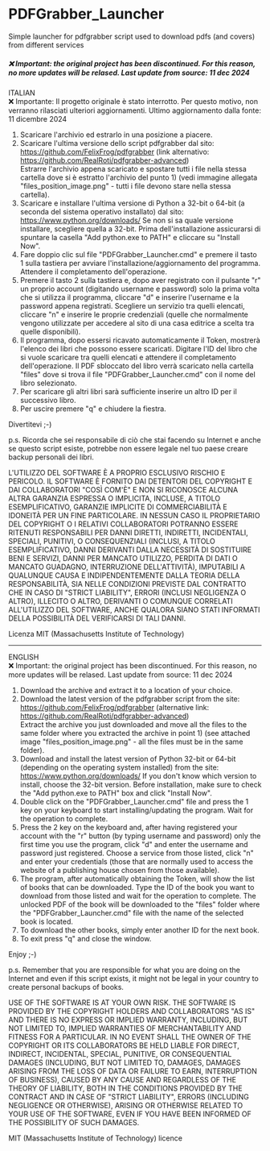 # PDFGrabber_Launcher
Simple launcher for pdfgrabber script used to download pdfs (and covers) from different services
##### ❌ Important: the original project has been discontinued. For this reason, no more updates will be relased. Last update from source: 11 dec 2024


ITALIAN<br/>
❌ Importante: Il progetto originale è stato interrotto. Per questo motivo, non verranno rilasciati ulteriori aggiornamenti. Ultimo aggiornamento dalla fonte: 11 dicembre 2024

1) Scaricare l'archivio ed estrarlo in una posizione a piacere.
2) Scaricare l'ultima versione dello script pdfgrabber dal sito:
https://github.com/FelixFrog/pdfgrabber (link alternativo: https://github.com/RealRoti/pdfgrabber-advanced)<br/>
Estrarre l'archivio appena scaricato e spostare tutti i file nella stessa cartella dove si è estratto l'archivio del punto 1) (vedi immagine allegata "files_position_image.png" - tutti i file devono stare nella stessa cartella). 
3) Scaricare e installare l'ultima versione di Python a 32-bit o 64-bit (a seconda del sistema operativo installato) dal sito:
https://www.python.org/downloads/
Se non si sa quale versione installare, scegliere quella a 32-bit. Prima dell'installazione assicurarsi di spuntare la casella "Add python.exe to PATH" e cliccare su "Install Now".
4) Fare doppio clic sul file "PDFGrabber_Launcher.cmd" e premere il tasto 1 sulla tastiera per avviare l'installazione/aggiornamento del programma. Attendere il completamento dell'operazione.
5) Premere il tasto 2 sulla tastiera e, dopo aver registrato con il pulsante "r" un proprio account (digitando username e password) solo la prima volta che si utilizza il programma, cliccare "d" e inserire l'username e la password appena registrati. Scegliere un servizio tra quelli elencati, cliccare "n" e inserire le proprie credenziali (quelle che normalmente vengono utilizzate per accedere al sito di una casa editrice a scelta tra quelle disponibili).
6) Il programma, dopo essersi ricavato automaticamente il Token, mostrerà l'elenco dei libri che possono essere scaricati. Digitare l'ID del libro che si vuole scaricare tra quelli elencati e attendere il completamento dell'operazione. Il PDF sbloccato del libro verrà scaricato nella cartella "files" dove si trova il file "PDFGrabber_Launcher.cmd" con il nome del libro selezionato.
7) Per scaricare gli altri libri sarà sufficiente inserire un altro ID per il successivo libro.
8) Per uscire premere "q" e chiudere la fiestra.

Divertitevi ;-)

p.s. Ricorda che sei responsabile di ciò che stai facendo su Internet e anche se questo script esiste, potrebbe non essere legale nel tuo paese creare backup personali dei libri.

L'UTILIZZO DEL SOFTWARE È A PROPRIO ESCLUSIVO RISCHIO E PERICOLO. IL SOFTWARE È FORNITO DAI DETENTORI DEL COPYRIGHT E DAI COLLABORATORI "COSÌ COM'È" E NON SI RICONOSCE ALCUNA ALTRA GARANZIA ESPRESSA O IMPLICITA, INCLUSE, A TITOLO ESEMPLIFICATIVO, GARANZIE IMPLICITE DI COMMERCIABILITÀ E IDONEITÀ PER UN FINE PARTICOLARE. IN NESSUN CASO IL PROPRIETARIO DEL COPYRIGHT O I RELATIVI COLLABORATORI POTRANNO ESSERE RITENUTI RESPONSABILI PER DANNI DIRETTI, INDIRETTI, INCIDENTALI, SPECIALI, PUNITIVI, O CONSEQUENZIALI (INCLUSI, A TITOLO ESEMPLIFICATIVO, DANNI DERIVANTI DALLA NECESSITÀ DI SOSTITUIRE BENI E SERVIZI, DANNI PER MANCATO UTILIZZO, PERDITA DI DATI O MANCATO GUADAGNO, INTERRUZIONE DELL'ATTIVITÀ), IMPUTABILI A QUALUNQUE CAUSA E INDIPENDENTEMENTE DALLA TEORIA DELLA RESPONSABILITÀ, SIA NELLE CONDIZIONI PREVISTE DAL CONTRATTO CHE IN CASO DI "STRICT LIABILITY", ERRORI (INCLUSI NEGLIGENZA O ALTRO), ILLECITO O ALTRO, DERIVANTI O COMUNQUE CORRELATI ALL'UTILIZZO DEL SOFTWARE, ANCHE QUALORA SIANO STATI INFORMATI DELLA POSSIBILITÀ DEL VERIFICARSI DI TALI DANNI.

Licenza MIT (Massachusetts Institute of Technology)

------------------------------------------------------------------------------------
ENGLISH<br/>
❌ Important: the original project has been discontinued. For this reason, no more updates will be relased. Last update from source: 11 dec 2024

1) Download the archive and extract it to a location of your choice.
2) Download the latest version of the pdfgrabber script from the site:
https://github.com/FelixFrog/pdfgrabber (alternative link: https://github.com/RealRoti/pdfgrabber-advanced)<br/>
Extract the archive you just downloaded and move all the files to the same folder where you extracted the archive in point 1) (see attached image "files_position_image.png" - all the files must be in the same folder).
3) Download and install the latest version of Python 32-bit or 64-bit (depending on the operating system installed) from the site:
https://www.python.org/downloads/
If you don't know which version to install, choose the 32-bit version. Before installation, make sure to check the "Add python.exe to PATH" box and click "Install Now".
4) Double click on the "PDFGrabber_Launcher.cmd" file and press the 1 key on your keyboard to start installing/updating the program. Wait for the operation to complete.
5) Press the 2 key on the keyboard and, after having registered your account with the "r" button (by typing username and password) only the first time you use the program, click "d" and enter the username and password just registered. Choose a service from those listed, click "n" and enter your credentials (those that are normally used to access the website of a publishing house chosen from those available).
6) The program, after automatically obtaining the Token, will show the list of books that can be downloaded. Type the ID of the book you want to download from those listed and wait for the operation to complete. The unlocked PDF of the book will be downloaded to the "files" folder where the "PDFGrabber_Launcher.cmd" file with the name of the selected book is located.
7) To download the other books, simply enter another ID for the next book.
8) To exit press "q" and close the window.

Enjoy ;-)

p.s. Remember that you are responsible for what you are doing on the Internet and even if this script exists, it might not be legal in your country to create personal backups of books.

USE OF THE SOFTWARE IS AT YOUR OWN RISK. THE SOFTWARE IS PROVIDED BY THE COPYRIGHT HOLDERS AND COLLABORATORS "AS IS" AND THERE IS NO EXPRESS OR IMPLIED WARRANTY, INCLUDING, BUT NOT LIMITED TO, IMPLIED WARRANTIES OF MERCHANTABILITY AND FITNESS FOR A PARTICULAR. IN NO EVENT SHALL THE OWNER OF THE COPYRIGHT OR ITS COLLABORATORS BE HELD LIABLE FOR DIRECT, INDIRECT, INCIDENTAL, SPECIAL, PUNITIVE, OR CONSEQUENTIAL DAMAGES (INCLUDING, BUT NOT LIMITED TO, DAMAGES, DAMAGES ARISING FROM THE LOSS OF DATA OR FAILURE TO EARN, INTERRUPTION OF BUSINESS), CAUSED BY ANY CAUSE AND REGARDLESS OF THE THEORY OF LIABILITY, BOTH IN THE CONDITIONS PROVIDED BY THE CONTRACT AND IN CASE OF "STRICT LIABILITY", ERRORS (INCLUDING NEGLIGENCE OR OTHERWISE), ARISING OR OTHERWISE RELATED TO YOUR USE OF THE SOFTWARE, EVEN IF YOU HAVE BEEN INFORMED OF THE POSSIBILITY OF SUCH DAMAGES.

MIT (Massachusetts Institute of Technology) licence
